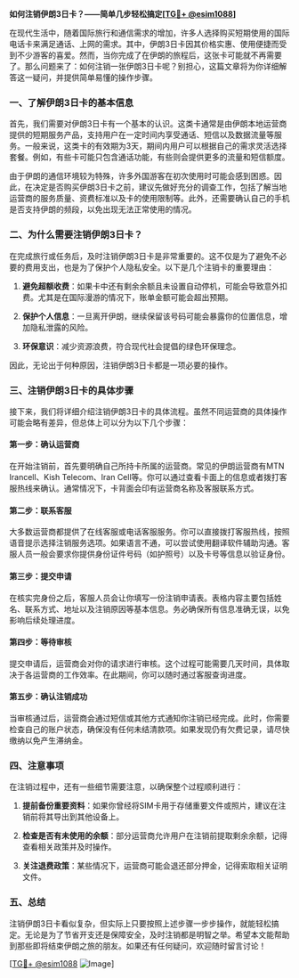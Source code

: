 **如何注销伊朗3日卡？——简单几步轻松搞定[[TG💪+ @esim1088](https://t.me/s/esim1088)]**

在现代生活中，随着国际旅行和通信需求的增加，许多人选择购买短期使用的国际电话卡来满足通话、上网的需求。其中，伊朗3日卡因其价格实惠、使用便捷而受到不少游客的喜爱。然而，当你完成了在伊朗的旅程后，这张卡可能就不再需要了。那么问题来了：如何注销一张伊朗3日卡呢？别担心，这篇文章将为你详细解答这一疑问，并提供简单易懂的操作步骤。

### **一、了解伊朗3日卡的基本信息**

首先，我们需要对伊朗3日卡有一个基本的认识。这类卡通常是由伊朗本地运营商提供的短期服务产品，支持用户在一定时间内享受通话、短信以及数据流量等服务。一般来说，这类卡的有效期为3天，期间内用户可以根据自己的需求灵活选择套餐。例如，有些卡可能只包含通话功能，有些则会提供更多的流量和短信额度。

由于伊朗的通信环境较为特殊，许多外国游客在初次使用时可能会感到困惑。因此，在决定是否购买伊朗3日卡之前，建议先做好充分的调查工作，包括了解当地运营商的服务质量、资费标准以及卡的使用限制等。此外，还需要确认自己的手机是否支持伊朗的频段，以免出现无法正常使用的情况。

### **二、为什么需要注销伊朗3日卡？**

在完成旅行或任务后，及时注销伊朗3日卡是非常重要的。这不仅是为了避免不必要的费用支出，也是为了保护个人隐私安全。以下是几个注销卡的重要理由：

1. **避免超额收费**：如果卡中还有剩余余额且未设置自动停机，可能会导致意外扣费。尤其是在国际漫游的情况下，账单金额可能会超出预期。
   
2. **保护个人信息**：一旦离开伊朗，继续保留该号码可能会暴露你的位置信息，增加隐私泄露的风险。
   
3. **环保意识**：减少资源浪费，符合现代社会提倡的绿色环保理念。

因此，无论出于何种原因，注销伊朗3日卡都是一项必要的操作。

### **三、注销伊朗3日卡的具体步骤**

接下来，我们将详细介绍注销伊朗3日卡的具体流程。虽然不同运营商的具体操作可能会略有差异，但总体上可以分为以下几个步骤：

#### **第一步：确认运营商**
在开始注销前，首先要明确自己所持卡所属的运营商。常见的伊朗运营商有MTN Irancell、Kish Telecom、Iran Cell等。你可以通过查看卡面上的信息或者拨打客服热线来确认。通常情况下，卡背面会印有运营商名称及客服联系方式。

#### **第二步：联系客服**
大多数运营商都提供了在线客服或电话客服服务。你可以直接拨打客服热线，按照语音提示选择注销服务选项。如果语言不通，可以尝试使用翻译软件辅助沟通。客服人员一般会要求你提供身份证件号码（如护照号）以及卡号等信息以验证身份。

#### **第三步：提交申请**
在核实完身份之后，客服人员会让你填写一份注销申请表。表格内容主要包括姓名、联系方式、地址以及注销原因等基本信息。务必确保所有信息准确无误，以免影响后续处理进度。

#### **第四步：等待审核**
提交申请后，运营商会对你的请求进行审核。这个过程可能需要几天时间，具体取决于各运营商的工作效率。在此期间，你可以随时通过客服查询进度。

#### **第五步：确认注销成功**
当审核通过后，运营商会通过短信或其他方式通知你注销已经完成。此时，你需要检查自己的账户状态，确保没有任何未结清款项。如果发现仍有欠费记录，请尽快缴纳以免产生滞纳金。

### **四、注意事项**

在注销过程中，还有一些细节需要注意，以确保整个过程顺利进行：

1. **提前备份重要资料**：如果你曾经将SIM卡用于存储重要文件或照片，建议在注销前将其导出到其他设备上。
   
2. **检查是否有未使用的余额**：部分运营商允许用户在注销前提取剩余余额，记得查看相关政策并及时操作。
   
3. **关注退费政策**：某些情况下，运营商可能会退还部分押金，记得索取相关证明文件。

### **五、总结**

注销伊朗3日卡看似复杂，但实际上只要按照上述步骤一步步操作，就能轻松搞定。无论是为了节省开支还是保障安全，及时注销都是明智之举。希望本文能帮助到那些即将结束伊朗之旅的朋友。如果还有任何疑问，欢迎随时留言讨论！

[[TG💪+ @esim1088](https://t.me/s/esim1088) ![Image](https://i.postimg.cc/4NQfJmqS/Snipaste-2025-05-13-00-14-12.png)]